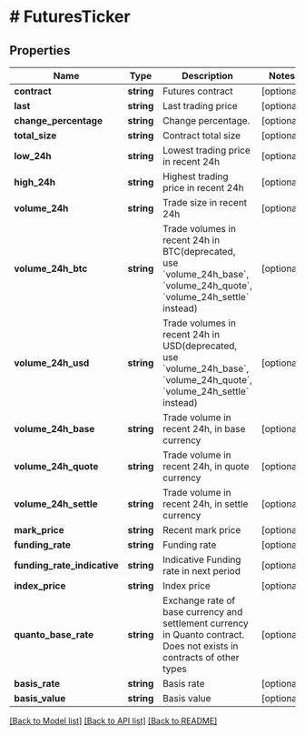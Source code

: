 # # FuturesTicker

## Properties

Name | Type | Description | Notes
------------ | ------------- | ------------- | -------------
**contract** | **string** | Futures contract | [optional] 
**last** | **string** | Last trading price | [optional] 
**change_percentage** | **string** | Change percentage. | [optional] 
**total_size** | **string** | Contract total size | [optional] 
**low_24h** | **string** | Lowest trading price in recent 24h | [optional] 
**high_24h** | **string** | Highest trading price in recent 24h | [optional] 
**volume_24h** | **string** | Trade size in recent 24h | [optional] 
**volume_24h_btc** | **string** | Trade volumes in recent 24h in BTC(deprecated, use &#x60;volume_24h_base&#x60;, &#x60;volume_24h_quote&#x60;, &#x60;volume_24h_settle&#x60; instead) | [optional] 
**volume_24h_usd** | **string** | Trade volumes in recent 24h in USD(deprecated, use &#x60;volume_24h_base&#x60;, &#x60;volume_24h_quote&#x60;, &#x60;volume_24h_settle&#x60; instead) | [optional] 
**volume_24h_base** | **string** | Trade volume in recent 24h, in base currency | [optional] 
**volume_24h_quote** | **string** | Trade volume in recent 24h, in quote currency | [optional] 
**volume_24h_settle** | **string** | Trade volume in recent 24h, in settle currency | [optional] 
**mark_price** | **string** | Recent mark price | [optional] 
**funding_rate** | **string** | Funding rate | [optional] 
**funding_rate_indicative** | **string** | Indicative Funding rate in next period | [optional] 
**index_price** | **string** | Index price | [optional] 
**quanto_base_rate** | **string** | Exchange rate of base currency and settlement currency in Quanto contract. Does not exists in contracts of other types | [optional] 
**basis_rate** | **string** | Basis rate | [optional] 
**basis_value** | **string** | Basis value | [optional] 

[[Back to Model list]](../../README.md#documentation-for-models) [[Back to API list]](../../README.md#documentation-for-api-endpoints) [[Back to README]](../../README.md)
